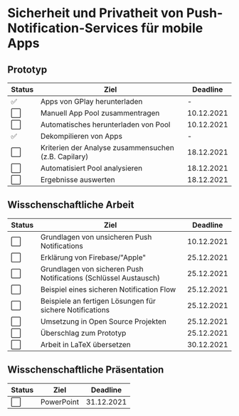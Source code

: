 # Sicherheit und Privatheit von Push-Notification-Services für mobile Apps

## Prototyp

| Status | Ziel                                                 | Deadline   |
| ------ | ---------------------------------------------------- | ---------- |
| ✅     | Apps von GPlay herunterladen                         | -          |
| ⬜     | Manuell App Pool zusammentragen                      | 10.12.2021 |
| ⬜     | Automatisches herunterladen von Pool                 | 10.12.2021 |
| ✅     | Dekompilieren von Apps                               | -          |
| ⬜     | Kriterien der Analyse zusammensuchen (z.B. Capilary) | 18.12.2021 |
| ⬜     | Automatisiert Pool analysieren                       | 18.12.2021 |
| ⬜     | Ergebnisse auswerten                                 | 18.12.2021 |

## Wisschenschaftliche Arbeit

| Status | Ziel                                                             | Deadline   |
| ------ | ---------------------------------------------------------------- | ---------- |
| ⬜     | Grundlagen von unsicheren Push Notifications                     | 10.12.2021 |
| ⬜     | Erklärung von Firebase/"Apple"                                   | 25.12.2021 |
| ⬜     | Grundlagen von sicheren Push Notifications (Schlüssel Austausch) | 25.12.2021 |
| ⬜     | Beispiel eines sicheren Notification Flow                        | 25.12.2021 |
| ⬜     | Beispiele an fertigen Lösungen für sichere Notifications         | 25.12.2021 |
| ⬜     | Umsetzung in Open Source Projekten                               | 25.12.2021 |
| ⬜     | Überschlag zum Prototyp                                          | 25.12.2021 |
| ⬜     | Arbeit in LaTeX übersetzen                                       | 30.12.2021 |

## Wisschenschaftliche Präsentation

| Status | Ziel       | Deadline   |
| ------ | ---------- | ---------- |
| ⬜     | PowerPoint | 31.12.2021 |
